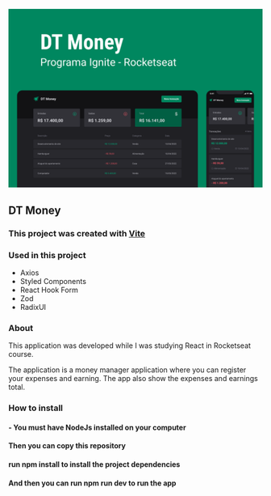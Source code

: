![App Cover](./src/assets/capa.png)

## DT Money

### This project was created with [Vite](https://vitejs.dev/)

### Used in this project
- Axios
- Styled Components
- React Hook Form
- Zod
- RadixUI

### About
This application was developed while I was studying React in Rocketseat course.

The application is a money manager application where you can register your expenses and earning. The app also show the expenses and earnings total.

### How to install

#### - You must have NodeJs installed on your computer
#### Then you can copy this repository
#### run npm install to install the project dependencies
#### And then you can run npm run dev to run the app
